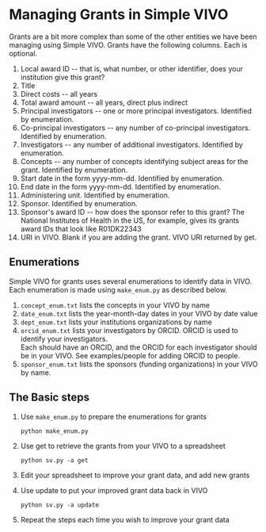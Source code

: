 # Managing Grants in Simple VIVO

Grants are a bit more complex than some of the other entities we have been managing using Simple VIVO.  Grants
have the following columns. Each is optional.

1. Local award ID -- that is, what number, or other identifier, does your institution give this grant?
1. Title
1. Direct costs -- all years
1. Total award amount -- all years, direct plus indirect
1. Principal investigators -- one or more principal investigators. Identified by enumeration.
1. Co-principal investigators -- any number of co-principal investigators. Identified by enumeration.
1. Investigators -- any number of additional investigators. Identified by enumeration.
1. Concepts -- any number of concepts identifying subject areas for the grant. Identified by enumeration.
1. Start date in the form yyyy-mm-dd. Identified by enumeration.
1. End date in the form yyyy-mm-dd. Identified by enumeration.
1. Administering unit. Identified by enumeration.
1. Sponsor. Identified by enumeration.
1. Sponsor's award ID -- how does the sponsor refer to this grant?  The National Institutes of Health in the US, for
example, gives its grants award IDs that look like R01DK22343
1. URI in VIVO.  Blank if you are adding the grant.  VIVO URI returned by get.

## Enumerations

Simple VIVO for grants uses several enumerations to identify data in VIVO.  Each enumeration is made using 
`make_enum.py` as described below.

1. `concept_enum.txt` lists the concepts in your VIVO by name
1. `date_enum.txt` lists the year-month-day dates in your VIVO by date value
1. `dept_enum.txt` lists your institutions organizations by name
1. `orcid_enum.txt` lists your investigators by ORCID.  ORCID is used to identify your investigators.  
Each should have an ORCID, and the ORCID for each investigator should be in your VIVO.  See examples/people for
adding ORCID to people.
1. `sponsor_enum.txt` lists the sponsors (funding organizations) in your VIVO by name.

## The Basic steps

1. Use `make_enum.py` to prepare the enumerations for grants

    `python make_enum.py`

1. Use get to retrieve the grants from your VIVO to a spreadsheet

    `python sv.py -a get`
    
1. Edit your spreadsheet to improve your grant data, and add new grants

1. Use update to put your improved grant data back in VIVO

    `python sv.py -a update`
    
1. Repeat the steps each time you wish to improve your grant data

